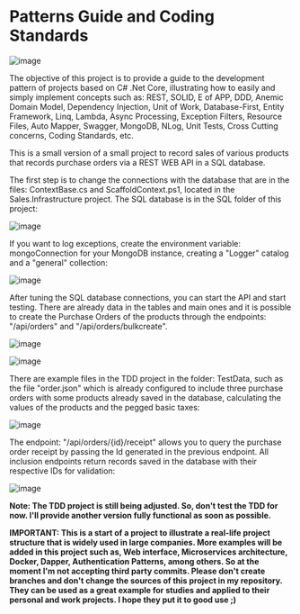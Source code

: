 # Patterns Guide and Coding Standards

![image](https://user-images.githubusercontent.com/42974994/127151809-7862c7cb-0bb8-42ee-8df4-a31e314de73c.png)

The objective of this project is to provide a guide to the development pattern of projects based on C# .Net Core, illustrating how to easily and simply implement concepts such as: REST, SOLID, E of APP, DDD, Anemic Domain Model, Dependency Injection, Unit of Work, Database-First, Entity Framework, Linq, Lambda, Async Processing, Exception Filters, Resource Files, Auto Mapper, Swagger, MongoDB, NLog, Unit Tests, Cross Cutting concerns, Coding Standards, etc.

This is a small version of a small project to record sales of various products that records purchase orders via a REST WEB API in a SQL database.

The first step is to change the connections with the database that are in the files: ContextBase.cs and ScaffoldContext.ps1, located in the Sales.Infrastructure project. The SQL database is in the SQL folder of this project:

![image](https://user-images.githubusercontent.com/42974994/127156996-c8dff15e-7ba1-4581-9279-eba98fe1339f.png)

If you want to log exceptions, create the environment variable: mongoConnection for your MongoDB instance, creating a "Logger" catalog and a "general" collection:

![image](https://user-images.githubusercontent.com/42974994/127156681-0b33a561-5a68-4f2a-95e7-aebb33e86e37.png)

After tuning the SQL database connections, you can start the API and start testing. There are already data in the tables and main ones and it is possible to create the Purchase Orders of the products through the endpoints: "/api/orders" and "/api/orders/bulkcreate".

![image](https://user-images.githubusercontent.com/42974994/127157898-11fed105-2155-4265-945e-5fee9924fdbc.png)

![image](https://user-images.githubusercontent.com/42974994/127157663-2e3a1e35-bce6-4f77-914b-0f87c811c6ce.png)

There are example files in the TDD project in the folder: TestData, such as the file "order.json" which is already configured to include three purchase orders with some products already saved in the database, calculating the values of the products and the pegged basic taxes:

![image](https://user-images.githubusercontent.com/42974994/127156580-82e3a27d-0de1-4158-83e7-3d5dc56ab790.png)

The endpoint: ​"/api​/orders​/{id}​/receipt" allows you to query the purchase order receipt by passing the Id generated in the previous endpoint. All inclusion endpoints return records saved in the database with their respective IDs for validation:

![image](https://user-images.githubusercontent.com/42974994/127156318-7fce53f7-b274-4860-a0ef-5a329fd66496.png)

<b>Note: The TDD project is still being adjusted. So, don't test the TDD for now. I'll provide another version fully functional as soon as possible.</b>

<b>IMPORTANT: This is a start of a project to illustrate a real-life project structure that is widely used in large companies. More examples will be added in this project such as, Web interface, Microservices architecture, Docker, Dapper, Authentication Patterns, among others. So at the moment I'm not accepting third party commits. Please don't create branches and don't change the sources of this project in my repository. They can be used as a great example for studies and applied to their personal and work projects. I hope they put it to good use ;)</b>
